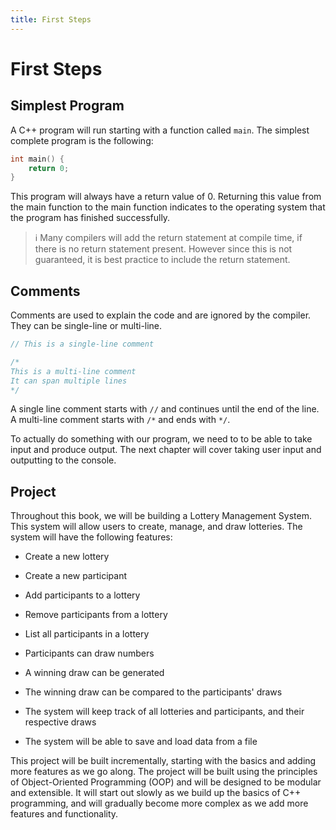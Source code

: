 ```yaml
---
title: First Steps
---
```


# First Steps

## Simplest Program

A C++ program will run starting with a function called `main`. The simplest complete program is the following:

```cpp
int main() {
    return 0;
}
```

This program will always have a return value of 0. Returning this value from the main function to the main function indicates to the operating system that the program has finished successfully.

> ℹ️
> Many compilers will add the return statement at compile time, if there is no return statement present. However since this is not guaranteed, it is best practice to include the return statement.

## Comments

Comments are used to explain the code and are ignored by the compiler. They can be single-line or multi-line.

```cpp
// This is a single-line comment

/*
This is a multi-line comment
It can span multiple lines
*/
```

A single line comment starts with `//` and continues until the end of the line. A multi-line comment starts with `/*` and ends with `*/`.

To actually do something with our program, we need to to be able to take input and produce output. The next chapter will cover taking user input and outputting to the console.

## Project

Throughout this book, we will be building a Lottery Management System. This system will allow users to create, manage, and draw lotteries. The system will have the following features:

-   Create a new lottery
-   Create a new participant
-   Add participants to a lottery
-   Remove participants from a lottery
-   List all participants in a lottery

-   Participants can draw numbers
-   A winning draw can be generated
-   The winning draw can be compared to the participants' draws

-   The system will keep track of all lotteries and participants, and their respective draws
-   The system will be able to save and load data from a file

This project will be built incrementally, starting with the basics and adding more features as we go along. The project will be built using the principles of Object-Oriented Programming (OOP) and will be designed to be modular and extensible.
It will start out slowly as we build up the basics of C++ programming, and will gradually become more complex as we add more features and functionality.
